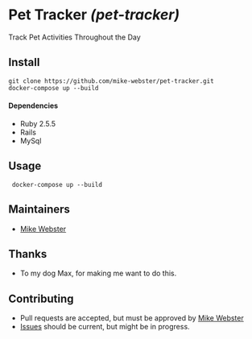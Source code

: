 # Pet Tracker _(pet-tracker)_

Track Pet Activities Throughout the Day

## Install
```
git clone https://github.com/mike-webster/pet-tracker.git
docker-compose up --build
```

#### Dependencies
- Ruby 2.5.5
- Rails
- MySql

## Usage
` docker-compose up --build`

## Maintainers
- [Mike Webster](www.github.com/mike-webster)

## Thanks
- To my dog Max, for making me want to do this.

## Contributing
- Pull requests are accepted, but must be approved by [Mike Webster](www.github.com/mike-webster)
- [Issues](https://github.com/mike-webster/pet-tracker/issues) should be current, but might be in progress.